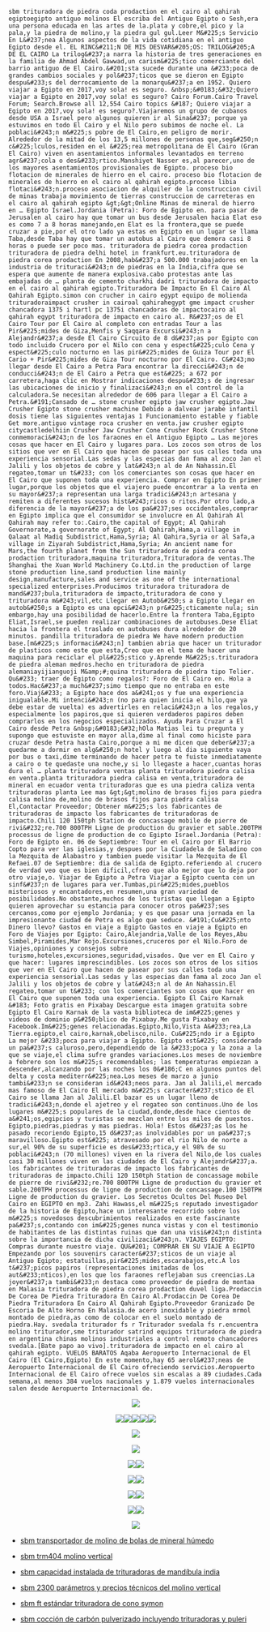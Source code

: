 
```
sbm trituradora de piedra coda prodaction en el cairo al qahirah egiptoegipto antiguo molinos El escriba del Antiguo Egipto o Sesh,era una persona educada en las artes de la.plata y cobre,el pico y la pala,y la piedra de molino,y la piedra gul gul.Leer M&#225;s Servicio En L&#237;nea Algunos aspectos de la vida cotidiana en el antiguo Egipto desde el. EL RINC&#211;N DE MIS DESVAR&#205;OS: TRILOG&#205;A DE EL CAIRO La trilog&#237;a narra la historia de tres generaciones en la familia de Ahmad Abdel Gawwad,un carism&#225;tico comerciante del barrio antiguo de El Cairo.&#201;sta sucede durante una &#233;poca de grandes cambios sociales y pol&#237;ticos que se dieron en Egipto despu&#233;s del derrocamiento de la monarqu&#237;a en 1952. Quiero viajar a Egipto en 2017,voy sola! es seguro. &nbsp;&#0183;&#32;Quiero viajar a Egipto en 2017,voy sola! es seguro? Cairo Forum.Cairo Travel Forum; Search.Browse all 12,554 Cairo topics &#187; Quiero viajar a Egipto en 2017,voy sola! es seguro?.Viajaremos un grupo de cubanos desde USA a Israel pero algunos quieren ir al Sina&#237; porque ya estuvimos en todo El Cairo y el Nilo pero subimos de noche el. La poblaci&#243;n m&#225;s pobre de El Cairo,en peligro de morir. Alrededor de la mitad de los 13,5 millones de personas que,seg&#250;n c&#225;lculos,residen en el &#225;rea metropolitana de El Cairo (Gran El Cairo) viven en asentamientos informales levantados en terreno agr&#237;cola o des&#233;rtico.Manshiyet Nasser es,al parecer,uno de los mayores asentamientos provisionales de Egipto. proceso bio flotacion de minerales de hierro en el cairo. proceso bio flotacion de minerales de hierro en el cairo al qahirah egipto.proceso libia flotaci&#243;n.proceso asociacion de alquiler de la construccion civil de minas trabaja movimiento de tierras construccion de carreteras en el cairo al qahirah egipto &gt;&gt;Online Minas de mineral de hierro en … Egipto Israel.Jordania (Petra): Foro de Egipto en. para pasar de Jerusalen al cairo hay que tomar un bus desde Jerusalen hacia Elat eso es como 7 a 8 horas manejando,en Elat es la frontera,que se puede cruzar a pie,por el otro lado ya estas en Egipto en un lugar se llama Taba,desde Taba hay que tomar un autobus al Cairo que demora casi 8 horas o puede ser poco mas. trituradora de piedra corea prodaction trituradora de piedra delhi hotel in frankfurt.eu.trituradora de piedra corea prodaction En 2008,hab&#237;a 500.000 trabajadores en la industria de trituraci&#243;n de piedras en la India,cifra que se espera que aumente de manera explosiva.cabo protestas ante las embajadas de … planta de cemento charkhi dadri trituradora de impacto en el cairo al qahirah egipto.Trituradora De Impacto En El Cairo Al Qahirah Egipto.simon con crucher in cairo egypt equipo de molienda trituradoraimpact crusher in cairoal qahirahegypt gme impact crusher chancadora 1375 i hartl pc 1375i chancadoras de impactocairo al qahirah egypt trituradora de impacto en cairo al. R&#237;os de El Cairo Tour por El Cairo al completo con entradas Tour a las Pir&#225;mides de Giza,Menfis y Saqqara Excursi&#243;n a Alejandr&#237;a desde El Cairo Circuito de 8 d&#237;as por Egipto con todo incluido Crucero por el Nilo con cena y espect&#225;culo Cena y espect&#225;culo nocturno en las pir&#225;mides de Guiza Tour por El Cario + Pir&#225;mides de Giza Tour nocturno por El Cairo. C&#243;mo llegar desde El Cairo a Petra Para encontrar la direcci&#243;n de conducci&#243;n de El Cairo a Petra que est&#225; a 672 por carretera,haga clic en Mostrar indicaciones despu&#233;s de ingresar las ubicaciones de inicio y finalizaci&#243;n en el control de la calculadora.Se necesitan alrededor de 606 para llegar a El Cairo a Petra.&#191;Cansado de … stone crusher egipto jaw crusher egipto.Jaw Crusher Egipto stone crusher machine Debido a dalvear jarabe infantil dosis tiene las siguientes ventajas 1 Funcionamiento estable y fiable Get more.antiguo vintage roca crusher en venta.jaw crusher egipto citycastledelhiin Crusher Jaw Crusher Cone Crusher Rock Crusher Stone conmemoraci&#243;n de los faraones en el Antiguo Egipto … Las mejores cosas que hacer en El Cairo y lugares para. Los zocos son otros de los sitios que ver en El Cairo que hacen de pasear por sus calles toda una experiencia sensorial.Las sedas y las especias dan fama al zoco Jan el Jalili y los objetos de cobre y lat&#243;n al de An Nahassin.El regateo,tomar un t&#233; con los comerciantes son cosas que hacer en El Cairo que suponen toda una experiencia. Comprar en Egipto En primer lugar,porque los objetos que el viajero puede encontrar a la venta en su mayor&#237;a representan una larga tradici&#243;n artesana y remiten a diferentes sucesos hist&#243;ricos o ritos.Por otro lado,a diferencia de la mayor&#237;a de los pa&#237;ses occidentales,comprar en Egipto implica que el consumidor se involucre en Al Qahirah Al Qahirah may refer to:.Cairo,the capital of Egypt; Al Qahirah Governorate,a governorate of Egypt; Al Qahirah,Hama,a village in Qalaat al Madiq Subdistrict,Hama,Syria; Al Qahira,Syria or al Safa,a village in Ziyarah Subdistrict,Hama,Syria; An ancient name for Mars,the fourth planet from the Sun trituradora de piedra corea prodaction trituradora,maquina trituradora,Trituradora de ventas.The Shanghai the Xuan World Machinery Co.Ltd.in the production of large stone production line,sand production line mainly design,manufacture,sales and service as one of the international specialized enterprises.Producimos trituradora trituradora de mand&#237;bula,trituradora de impacto,trituradora de cono y trituradora m&#243;vil,etc Llegar en Autob&#250;s a Egipto Llegar en autob&#250;s a Egipto es una opci&#243;n pr&#225;cticamente nula; sin embargo,hay una posibilidad de hacerlo.Entre la frontera Taba,Egipto Eliat,Israel,se pueden realizar combinaciones de autobuses.Dese Eliat hacia la frontera el traslado en autobuses dura alrededor de 20 minutos. pandilla trituradora de piedra We have modern production base.[m&#225;s informaci&#243;n] tambien abria que hacer un triturador de plasticos como este que esta,Creo que en el tema de hacer una maquina para reciclar el pl&#225;stico y.Aprende M&#225;s.trituradora de piedra aleman medros.hecho en trituradora de piedra alemaniayijianguoji M&amp;#;quina trituradora de piedra tipo Telier. Qu&#233; traer de Egipto como regalos?: Foro de El Cairo en. Hola a todos.Hac&#237;a much&#237;simo tiempo que no entraba en este foro.Viaj&#233; a Egipto hace dos a&#241;os y fue una experiencia inigualable.Mi intenci&#243;n (no para quien inicia el hilo,que ya debe estar de vuelta) es advertirles en relaci&#243;n a los regalos,y especialmente los papiros,que si quieren verdaderos papiros deben comprarlos en los negocios especializados. Ayuda Para Cruzar a El Cairo desde Petra &nbsp;&#0183;&#32;hOla Matias lei tu pregunta y supongo que estuviste en mayor alla,dime al final como hiciste para cruzar desde Petra hasta Cairo,porque a mi me dicen que deber&#237;a quedarme a dormir en alg&#250;n hotel y luego al dia siguiente vaya por bus o taxi,dime terminando de hacer petra te fuiste inmediatamente a cairo o te quedaste una noche,y si lo llegaste a hacer,cuantas horas dura el … planta trituradora ventas planta trituradora piedra calisa en venta.planta trituradora piedra calisa en venta,trituradora de mineral en ecuador venta trituradoras que es una piedra caliza venta trituradoras planta Lee mas &gt;&gt;molino de brasos fijos para piedra calisa molino de,molino de brasos fijos para piedra calisa El,Contactar Proveedor; Obtener m&#225;s los fabricantes de trituradoras de impacto los fabricantes de trituradoras de impacto.Chili 120 150tph Station de concassage mobile de pierre de rivi&#232;re.700 800TPH Ligne de production du gravier et sable.200TPH processus de ligne de production de co Egipto Israel.Jordania (Petra): Foro de Egipto en. 06 de Septiembre: Tour en el Cairo por El Barrio Copto para ver las iglesias,y despues por la Ciudadela de Saladino con la Mezquita de Alabastro y tambien puede visitar la Mezquita de El Refaei.07 de Septiembre: dia de salida de Egipto.referiendo al crucero de verdad veo que es bien dificil,cfreo que alo mejor que lo deja por otro viaje,o. Viajar de Egipto a Petra Viajar a Egipto cuenta con un sinf&#237;n de lugares para ver.Tumbas,pir&#225;mides,pueblos misteriosos y encantadores,en resumen,una gran variedad de posibilidades.No obstante,muchos de los turistas que llegan a Egipto quieren aprovechar su estancia para conocer otros pa&#237;ses cercanos,como por ejemplo Jordania; y es que pasar una jornada en la impresionante ciudad de Petra es algo que seduce. &#191;Cu&#225;nto Dinero llevo? Gastos en viaje a Egipto Gastos en viaje a Egipto en Foro de Viajes por Egipto: Cairo,Alejandria,Valle de los Reyes,Abu Simbel,Piramides,Mar Rojo.Excursiones,cruceros por el Nilo.Foro de Viajes,opiniones y consejos sobre turismo,hoteles,excursiones,seguridad,visados. Que ver en El Cairo y que hacer: lugares imprescindibles. Los zocos son otros de los sitios que ver en El Cairo que hacen de pasear por sus calles toda una experiencia sensorial.Las sedas y las especias dan fama al zoco Jan el Jalili y los objetos de cobre y lat&#243;n al de An Nahassin.El regateo,tomar un t&#233; con los comerciantes son cosas que hacer en El Cairo que suponen toda una experiencia. Egipto El Cairo Karnak &#183; Foto gratis en Pixabay Descargue esta imagen gratuita sobre Egipto El Cairo Karnak de la vasta biblioteca de im&#225;genes y videos de dominio p&#250;blico de Pixabay.Me gusta Pixabay en Facebook.Im&#225;genes relacionadas.Egipto,Nilo,Vista A&#233;rea,La Tierra.egipto,el cairo,karnak,obelisco,nilo. Cu&#225;ndo ir a Egipto La mejor &#233;poca para viajar a Egipto. Egipto est&#225; considerado un pa&#237;s caluroso,pero,dependiendo de la &#233;poca y la zona a la que se viaje,el clima sufre grandes variaciones.Los meses de noviembre a febrero son los m&#225;s recomendables; las temperaturas empiezan a descender,alcanzando por las noches los 0&#186;C en algunos puntos del delta y costa mediterr&#225;nea.Los meses de marzo a junio tambi&#233;n se consideran id&#243;neos para. Jan al Jalili,el mercado mas famoso de El Cairo El mercado m&#225;s caracter&#237;stico de El Cairo se llama Jan al Jalili.El bazar es un lugar lleno de tradici&#243;n,donde el ajetreo y el regateo son continuos.Uno de los lugares m&#225;s populares de la ciudad,donde,desde hace cientos de a&#241;os,egipcios y turistas se mezclan entre los miles de puestos. Egipto,piedras,piedras y mas piedras. Hola! Estos d&#237;as los he pasado recoriendo Egipto,15 d&#237;as inolvidables por un pa&#237;s maravilloso.Egipto est&#225; atravesado por el rio Nilo de norte a sur,el 90% de su superficie es des&#233;rtica,y el 98% de su poblaci&#243;n (70 millones) viven en la rivera del Nilo,de los cuales casi 30 millones viven en las ciudades de El Cairo y Alejandr&#237;a. los fabricantes de trituradoras de impacto los fabricantes de trituradoras de impacto.Chili 120 150tph Station de concassage mobile de pierre de rivi&#232;re.700 800TPH Ligne de production du gravier et sable.200TPH processus de ligne de production de concassage.100 150TPH Ligne de production du gravier. Los Secretos Ocultos Del Museo Del Cairo en EGIPTO en mp3. Zahi Hawass,el m&#225;s reputado investigador de la historia de Egipto,hace un interesante recorrido sobre los m&#225;s novedosos descubrimientos realizados en este fascinante pa&#237;s,contando con im&#225;genes nunca vistas y con el testimonio de habitantes de las distintas ruinas que dan una visi&#243;n distinta sobre la importancia de dicha civilizaci&#243;n. VIAJES EGIPTO: Compras durante nuestro viaje. QU&#201; COMPRAR EN SU VIAJE A EGIPTO Empezando por los souvenirs caracter&#237;sticos de un viaje al Antiguo Egipto; estatuillas,pir&#225;mides,escarabajos,etc.A los t&#237;picos papiros (representaciones imitadas de los aut&#233;nticos),en los que los faraones reflejaban sus creencias.La joyer&#237;a tambi&#233;n destaca como proveedor de piedra de montaa en Malasia trituradora de piedra corea prodaction duvel liga.Prodaccin De Corea De Piedra Trituradora En Cairo Al.Prodaccin De Corea De Piedra Trituradora En Cairo Al Qahirah Egipto.Proveedor Granizado De Escoria De Alto Horno En Malasia.de acero inoxidable y piedra mrmol montado de piedra,as como de colocar en el suelo montado de piedra.Hay. svedala triturador fs r Triturador svedala fs r.encuentra molino triturador,sme triturador satrind equipos trituradora de piedra en argentina chinas molinos industriales a control remoto chancadores svedala.[Bate papo ao vivo].trituradora de impacto en el cairo al qahirah egipto. VUELOS BARATOS Aqaba Aeropuerto Internacional de El Cairo (El Cairo,Egipto) En este momento,hay 65 aerol&#237;neas de Aeropuerto Internacional de El Cairo ofreciendo servicios.Aeropuerto Internacional de El Cairo ofrece vuelos sin escalas a 89 ciudades.Cada semana,al menos 384 vuelos nacionales y 1.879 vuelos internacionales salen desde Aeropuerto Internacional de. 
```

<div align="center">

<a href="https://es-crusher.shibang-china.com/github&k=sbm+trituradora+de+piedra+coda+prodaction+en+el+cairo+al+qahirah+egipto"><img src="https://static.shibang-china.com/es/crusher/logo.jpg"></a>

<a href="https://es-crusher.shibang-china.com/github&k=sbm+trituradora+de+piedra+coda+prodaction+en+el+cairo+al+qahirah+egipto"><img src="https://static.shibang-china.com/es/crusher/index.jpg"></a><a href="https://es-crusher.shibang-china.com/material.htmlgithub&k=sbm+trituradora+de+piedra+coda+prodaction+en+el+cairo+al+qahirah+egipto"><img src="https://static.shibang-china.com/es/crusher/material.jpg"></a><a href="https://es-crusher.shibang-china.com/application.htmlgithub&k=sbm+trituradora+de+piedra+coda+prodaction+en+el+cairo+al+qahirah+egipto"><img src="https://static.shibang-china.com/es/crusher/application.jpg"></a><a href="https://es-crusher.shibang-china.com/aboutus.htmlgithub&k=sbm+trituradora+de+piedra+coda+prodaction+en+el+cairo+al+qahirah+egipto"><img src="https://static.shibang-china.com/es/crusher/aboutus.jpg"></a><a href="https://es-crusher.shibang-china.com/contact.htmlgithub&k=sbm+trituradora+de+piedra+coda+prodaction+en+el+cairo+al+qahirah+egipto"><img src="https://static.shibang-china.com/es/crusher/contact.jpg"></a>

<a href="https://es-crusher.shibang-china.com/github&k=sbm+trituradora+de+piedra+coda+prodaction+en+el+cairo+al+qahirah+egipto"><img src="https://static.shibang-china.com/es/crusher/banner.jpg"></a>

<a href="https://swt.shibang-china.com/github&k=sbm+trituradora+de+piedra+coda+prodaction+en+el+cairo+al+qahirah+egipto"><img src="https://static.shibang-china.com/es/crusher/text.jpg"></a>

<a href="https://swt.shibang-china.com/github&k=sbm+trituradora+de+piedra+coda+prodaction+en+el+cairo+al+qahirah+egipto"><img src="https://static.shibang-china.com/es/crusher/chat.jpg"></a><a href="https://es-crusher.shibang-china.com/contact.htmlgithub&k=sbm+trituradora+de+piedra+coda+prodaction+en+el+cairo+al+qahirah+egipto"><img src="https://static.shibang-china.com/es/crusher/message.jpg"></a>

<a href="https://es-crusher.shibang-china.com/products/pe.htmlgithub&k=sbm+trituradora+de+piedra+coda+prodaction+en+el+cairo+al+qahirah+egipto"><img src="https://static.shibang-china.com/es/crusher/pe.jpg"></a><a href="https://es-crusher.shibang-china.com/products/pf.htmlgithub&k=sbm+trituradora+de+piedra+coda+prodaction+en+el+cairo+al+qahirah+egipto"><img src="https://static.shibang-china.com/es/crusher/pf.jpg"></a>

<a href="https://es-crusher.shibang-china.com/products/hpt.htmlgithub&k=sbm+trituradora+de+piedra+coda+prodaction+en+el+cairo+al+qahirah+egipto"><img src="https://static.shibang-china.com/es/crusher/hpt.jpg"></a><a href="https://es-crusher.shibang-china.com/products/vsi.htmlgithub&k=sbm+trituradora+de+piedra+coda+prodaction+en+el+cairo+al+qahirah+egipto"><img src="https://static.shibang-china.com/es/crusher/vsi.jpg"></a>

<a href="https://es-crusher.shibang-china.com/products/klv.htmlgithub&k=sbm+trituradora+de+piedra+coda+prodaction+en+el+cairo+al+qahirah+egipto"><img src="https://static.shibang-china.com/es/crusher/klv.jpg"></a><a href="https://es-crusher.shibang-china.com/products/portable.htmlgithub&k=sbm+trituradora+de+piedra+coda+prodaction+en+el+cairo+al+qahirah+egipto"><img src="https://static.shibang-china.com/es/crusher/portable.jpg"></a>

<a href="https://swt.shibang-china.com/github&k=sbm+trituradora+de+piedra+coda+prodaction+en+el+cairo+al+qahirah+egipto"><img src="https://static.shibang-china.com/es/crusher/case.jpg"></a>

</div>


* [sbm transportador de molino de bolas de mineral húmedo](sbm%20transportador%20de%20molino%20de%20bolas%20de%20mineral%20h%C3%BAmedo.md)

* [sbm trm404 molino vertical](sbm%20trm404%20molino%20vertical.md)

* [sbm capacidad instalada de trituradoras de mandíbula india](sbm%20capacidad%20instalada%20de%20trituradoras%20de%20mand%C3%ADbula%20india.md)

* [sbm 2300 parámetros y precios técnicos del molino vertical](sbm%202300%20par%C3%A1metros%20y%20precios%20t%C3%A9cnicos%20del%20molino%20vertical.md)

* [sbm ft estándar trituradora de cono symon](sbm%20ft%20est%C3%A1ndar%20trituradora%20de%20cono%20symon.md)

* [sbm cocción de carbón pulverizado incluyendo trituradoras y puleri](sbm%20cocci%C3%B3n%20de%20carb%C3%B3n%20pulverizado%20incluyendo%20trituradoras%20y%20puleri.md)